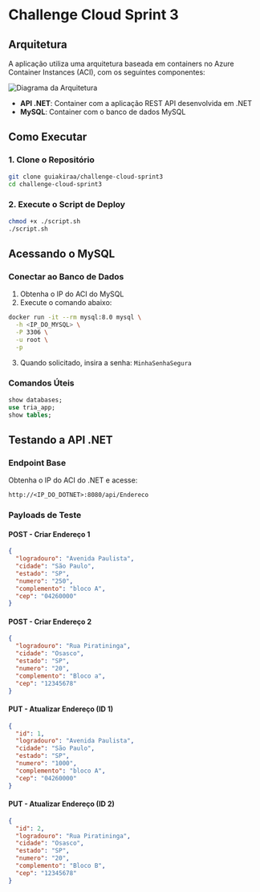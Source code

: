 # Challenge Cloud Sprint 3

## Arquitetura

A aplicação utiliza uma arquitetura baseada em containers no Azure Container Instances (ACI), com os seguintes componentes:

![Diagrama da Arquitetura](https://github.com/user-attachments/assets/a4317601-ab97-45f9-8c07-250f92d3ec3e)

- **API .NET**: Container com a aplicação REST API desenvolvida em .NET
- **MySQL**: Container com o banco de dados MySQL

## Como Executar

### 1. Clone o Repositório

```bash
git clone guiakiraa/challenge-cloud-sprint3
cd challenge-cloud-sprint3
```

### 2. Execute o Script de Deploy

```bash
chmod +x ./script.sh
./script.sh
```

## Acessando o MySQL

### Conectar ao Banco de Dados

1. Obtenha o IP do ACI do MySQL
2. Execute o comando abaixo:

```bash
docker run -it --rm mysql:8.0 mysql \
  -h <IP_DO_MYSQL> \
  -P 3306 \
  -u root \
  -p
```

3. Quando solicitado, insira a senha: `MinhaSenhaSegura`

### Comandos Úteis

```sql
show databases;
use tria_app;
show tables;
```

## Testando a API .NET

### Endpoint Base

Obtenha o IP do ACI do .NET e acesse:

```
http://<IP_DO_DOTNET>:8080/api/Endereco
```

### Payloads de Teste

#### POST - Criar Endereço 1

```json
{
  "logradouro": "Avenida Paulista",
  "cidade": "São Paulo",
  "estado": "SP",
  "numero": "250",
  "complemento": "bloco A",
  "cep": "04260000"
}
```

#### POST - Criar Endereço 2

```json
{
  "logradouro": "Rua Piratininga",
  "cidade": "Osasco",
  "estado": "SP",
  "numero": "20",
  "complemento": "Bloco a",
  "cep": "12345678"
}
```

#### PUT - Atualizar Endereço (ID 1)

```json
{
  "id": 1,
  "logradouro": "Avenida Paulista",
  "cidade": "São Paulo",
  "estado": "SP",
  "numero": "1000",
  "complemento": "bloco A",
  "cep": "04260000"
}
```

#### PUT - Atualizar Endereço (ID 2)

```json
{
  "id": 2,
  "logradouro": "Rua Piratininga",
  "cidade": "Osasco",
  "estado": "SP",
  "numero": "20",
  "complemento": "Bloco B",
  "cep": "12345678"
}
```
